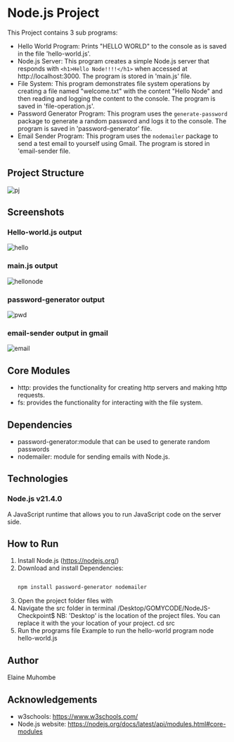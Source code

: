 # Node.js Project
This Project contains 3 sub programs: 
- Hello World Program: Prints "HELLO WORLD" to the console as is saved in the file 'hello-world.js'.
- Node.js Server: This program creates a simple Node.js server that responds with `<h1>Hello Node!!!!</h1>` when accessed at http://localhost:3000. The program is stored in 'main.js' file.
- File System: This program demonstrates file system operations by creating a file named "welcome.txt" with the content "Hello Node" and then reading and logging the content to the console. The program is saved in 'file-operation.js'.
- Password Generator Program: This program uses the `generate-password` package to generate a random password and logs it to the console. The program is saved in 'password-generator' file.
- Email Sender Program: This program uses the `nodemailer` package to send a test email to yourself using Gmail. The program is stored in 'email-sender file.

## Project Structure
![pj](https://github.com/elamuhombe/gomycode-NodeJS-checkpoint/assets/10416177/1b08a286-512a-481e-8287-c6dfd56a0baa)


## Screenshots
### Hello-world.js output
![hello](https://github.com/elamuhombe/gomycode-NodeJS-checkpoint/assets/10416177/8b6687e4-3875-41a0-8182-e364341380de)

### main.js output
![hellonode](https://github.com/elamuhombe/gomycode-NodeJS-checkpoint/assets/10416177/95f3ab06-df8d-45cf-9d1f-3d6aadd10374)


### password-generator output
![pwd](https://github.com/elamuhombe/gomycode-NodeJS-checkpoint/assets/10416177/8c6a1c2f-5eef-4fb4-b113-3ee7f9a3262a)

### email-sender output in gmail
![email](https://github.com/elamuhombe/gomycode-NodeJS-checkpoint/assets/10416177/e21cad9f-e158-43d2-a19b-e45a9dc84f23)

## Core Modules
- http: provides the functionality for creating http servers and making http requests.
- fs: provides the functionality for interacting with the file system.
  
## Dependencies
- password-generator:module that can be used to generate random passwords
- nodemailer: module for sending emails with Node.js.
  
## Technologies
### Node.js v21.4.0
A JavaScript runtime that allows you to run JavaScript code on the server side.

## How to Run

1. Install Node.js (https://nodejs.org/)
2. Download and install Dependencies:
   ```bash
   
   npm install password-generator nodemailer
3. Open the project folder files with
4. Navigate the src folder in terminal
   /Desktop/GOMYCODE/NodeJS-Checkpoint$
   NB: 'Desktop' is the location of the project files. You can replace it with the your location of your project.
   cd src
6. Run the programs file
   Example to run the hello-world program
   node hello-world.js

## Author
Elaine Muhombe

## Acknowledgements
- w3schools: https://www.w3schools.com/
- Node.js website: https://nodejs.org/docs/latest/api/modules.html#core-modules

   
 
